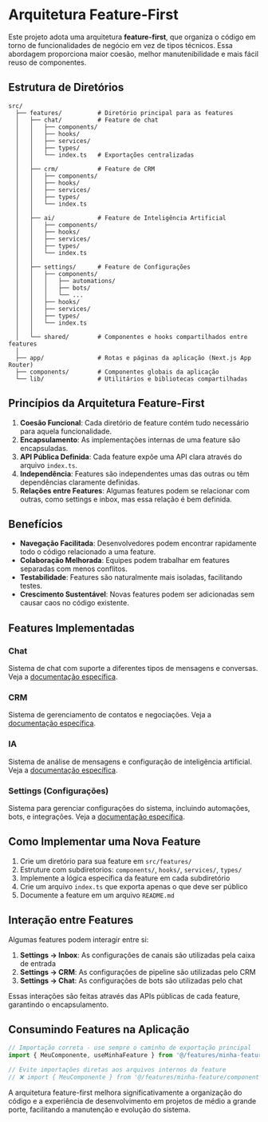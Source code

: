 # Arquitetura Feature-First

Este projeto adota uma arquitetura **feature-first**, que organiza o código em torno de funcionalidades de negócio em vez de tipos técnicos. Essa abordagem proporciona maior coesão, melhor manutenibilidade e mais fácil reuso de componentes.

## Estrutura de Diretórios

```
src/
  ├── features/          # Diretório principal para as features
  │   ├── chat/          # Feature de chat
  │   │   ├── components/
  │   │   ├── hooks/
  │   │   ├── services/
  │   │   ├── types/
  │   │   └── index.ts   # Exportações centralizadas 
  │   │
  │   ├── crm/           # Feature de CRM
  │   │   ├── components/
  │   │   ├── hooks/
  │   │   ├── services/
  │   │   ├── types/
  │   │   └── index.ts
  │   │
  │   ├── ai/            # Feature de Inteligência Artificial
  │   │   ├── components/
  │   │   ├── hooks/
  │   │   ├── services/
  │   │   ├── types/
  │   │   └── index.ts
  │   │
  │   ├── settings/      # Feature de Configurações
  │   │   ├── components/
  │   │   │   ├── automations/
  │   │   │   ├── bots/
  │   │   │   └── ...
  │   │   ├── hooks/
  │   │   ├── services/
  │   │   ├── types/
  │   │   └── index.ts
  │   │
  │   └── shared/        # Componentes e hooks compartilhados entre features
  │
  ├── app/               # Rotas e páginas da aplicação (Next.js App Router)
  ├── components/        # Componentes globais da aplicação
  └── lib/               # Utilitários e bibliotecas compartilhadas
```

## Princípios da Arquitetura Feature-First

1. **Coesão Funcional**: Cada diretório de feature contém tudo necessário para aquela funcionalidade.
2. **Encapsulamento**: As implementações internas de uma feature são encapsuladas.
3. **API Pública Definida**: Cada feature expõe uma API clara através do arquivo `index.ts`.
4. **Independência**: Features são independentes umas das outras ou têm dependências claramente definidas.
5. **Relações entre Features**: Algumas features podem se relacionar com outras, como settings e inbox, mas essa relação é bem definida.

## Benefícios

- **Navegação Facilitada**: Desenvolvedores podem encontrar rapidamente todo o código relacionado a uma feature.
- **Colaboração Melhorada**: Equipes podem trabalhar em features separadas com menos conflitos.
- **Testabilidade**: Features são naturalmente mais isoladas, facilitando testes.
- **Crescimento Sustentável**: Novas features podem ser adicionadas sem causar caos no código existente.

## Features Implementadas

### Chat
Sistema de chat com suporte a diferentes tipos de mensagens e conversas. Veja a [documentação específica](./chat/README.md).

### CRM
Sistema de gerenciamento de contatos e negociações. Veja a [documentação específica](./crm/README.md).

### IA
Sistema de análise de mensagens e configuração de inteligência artificial. Veja a [documentação específica](./ai/README.md).

### Settings (Configurações)
Sistema para gerenciar configurações do sistema, incluindo automações, bots, e integrações. Veja a [documentação específica](./settings/README.md).

## Como Implementar uma Nova Feature

1. Crie um diretório para sua feature em `src/features/`
2. Estruture com subdiretorios: `components/`, `hooks/`, `services/`, `types/`
3. Implemente a lógica específica da feature em cada subdiretório
4. Crie um arquivo `index.ts` que exporta apenas o que deve ser público
5. Documente a feature em um arquivo `README.md`

## Interação entre Features

Algumas features podem interagir entre si:

1. **Settings → Inbox**: As configurações de canais são utilizadas pela caixa de entrada
2. **Settings → CRM**: As configurações de pipeline são utilizadas pelo CRM
3. **Settings → Chat**: As configurações de bots são utilizadas pelo chat

Essas interações são feitas através das APIs públicas de cada feature, garantindo o encapsulamento.

## Consumindo Features na Aplicação

```typescript
// Importação correta - use sempre o caminho de exportação principal
import { MeuComponente, useMinhaFeature } from '@/features/minha-feature';

// Evite importações diretas aos arquivos internos da feature
// ❌ import { MeuComponente } from '@/features/minha-feature/components/MeuComponente';
```

A arquitetura feature-first melhora significativamente a organização do código e a experiência de desenvolvimento em projetos de médio a grande porte, facilitando a manutenção e evolução do sistema. 